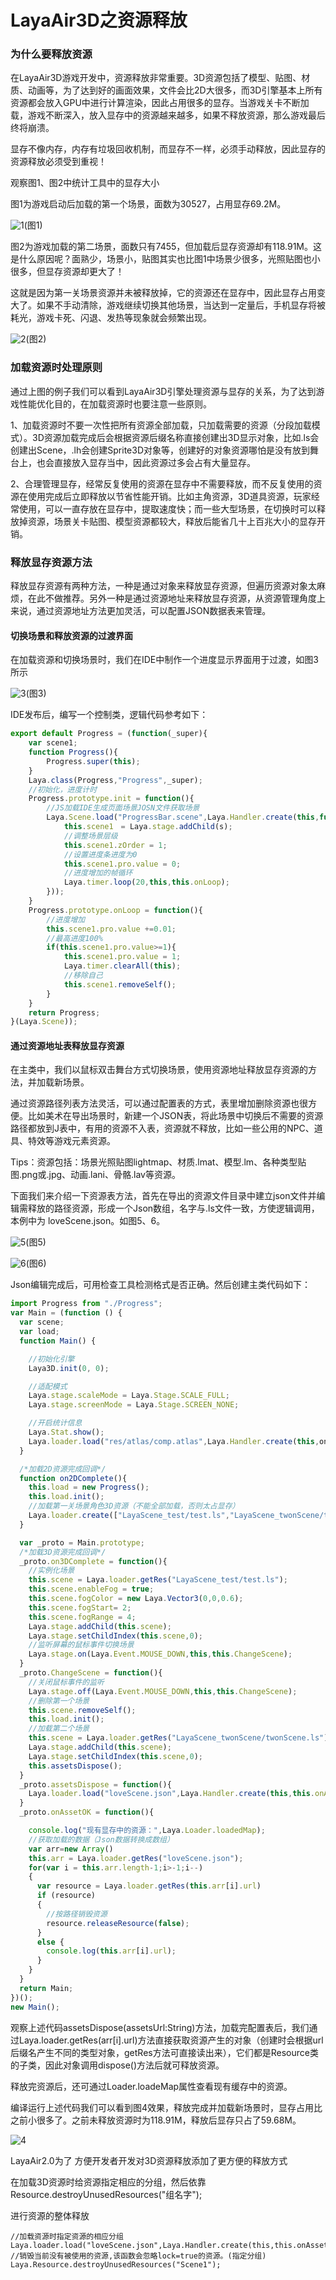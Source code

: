 # LayaAir3D之资源释放

### 为什么要释放资源

在LayaAir3D游戏开发中，资源释放非常重要。3D资源包括了模型、贴图、材质、动画等，为了达到好的画面效果，文件会比2D大很多，而3D引擎基本上所有资源都会放入GPU中进行计算渲染，因此占用很多的显存。当游戏关卡不断加载，游戏不断深入，放入显存中的资源越来越多，如果不释放资源，那么游戏最后终将崩溃。

显存不像内存，内存有垃圾回收机制，而显存不一样，必须手动释放，因此显存的资源释放必须受到重视！

观察图1、图2中统计工具中的显存大小

图1为游戏启动后加载的第一个场景，面数为30527，占用显存69.2M。

![1](img/1.png)(图1)</br>

图2为游戏加载的第二场景，面数只有7455，但加载后显存资源却有118.91M。这是什么原因呢？面熟少，场景小，贴图其实也比图1中场景少很多，光照贴图也小很多，但显存资源却更大了！

这就是因为第一关场景资源并未被释放掉，它的资源还在显存中，因此显存占用变大了。如果不手动清除，游戏继续切换其他场景，当达到一定量后，手机显存将被耗光，游戏卡死、闪退、发热等现象就会频繁出现。

![2](img/2.png)(图2)</br>



### 加载资源时处理原则

通过上图的例子我们可以看到LayaAir3D引擎处理资源与显存的关系，为了达到游戏性能优化目的，在加载资源时也要注意一些原则。

1、加载资源时不要一次性把所有资源全部加载，只加载需要的资源（分段加载模式）。3D资源加载完成后会根据资源后缀名称直接创建出3D显示对象，比如.ls会创建出Scene，.lh会创建Sprite3D对象等，创建好的对象资源哪怕是没有放到舞台上，也会直接放入显存当中，因此资源过多会占有大量显存。

2、合理管理显存，经常反复使用的资源在显存中不需要释放，而不反复使用的资源在使用完成后立即释放以节省性能开销。比如主角资源，3D道具资源，玩家经常使用，可以一直存放在显存中，提取速度快；而一些大型场景，在切换时可以释放掉资源，场景关卡贴图、模型资源都较大，释放后能省几十上百兆大小的显存开销。



### 释放显存资源方法

释放显存资源有两种方法，一种是通过对象来释放显存资源，但遍历资源对象太麻烦，在此不做推荐。另外一种是通过资源地址来释放显存资源，从资源管理角度上来说，通过资源地址方法更加灵活，可以配置JSON数据表来管理。

#### 切换场景和释放资源的过渡界面

在加载资源和切换场景时，我们在IDE中制作一个进度显示界面用于过渡，如图3所示

![3](img/3.png)(图3)</br>

IDE发布后，编写一个控制类，逻辑代码参考如下：

```typescript
export default Progress = (function(_super){
    var scene1;
    function Progress(){
        Progress.super(this);
    }
    Laya.class(Progress,"Progress",_super);
    //初始化，进度计时
    Progress.prototype.init = function(){
        //JS加载IDE生成页面场景JOSN文件获取场景
        Laya.Scene.load("ProgressBar.scene",Laya.Handler.create(this,function(s){
            this.scene1　= Laya.stage.addChild(s);
            //调整场景层级
            this.scene1.zOrder = 1;
            //设置进度条进度为0
            this.scene1.pro.value = 0;
            //进度增加的帧循环
            Laya.timer.loop(20,this,this.onLoop);
        }));
    }
    Progress.prototype.onLoop = function(){
        //进度增加
        this.scene1.pro.value +=0.01;
        //最高进度100%
        if(this.scene1.pro.value>=1){
            this.scene1.pro.value = 1;
            Laya.timer.clearAll(this);
            //移除自己
            this.scene1.removeSelf();
        }
    }
    return Progress;
}(Laya.Scene));

```



#### 通过资源地址表释放显存资源

在主类中，我们以鼠标双击舞台方式切换场景，使用资源地址释放显存资源的方法，并加载新场景。

通过资源路径列表方法灵活，可以通过配置表的方式，表里增加删除资源也很方便。比如美术在导出场景时，新建一个JSON表，将此场景中切换后不需要的资源路径都放到J表中，有用的资源不入表，资源就不释放，比如一些公用的NPC、道具、特效等游戏元素资源。

Tips：资源包括：场景光照贴图lightmap、材质.lmat、模型.lm、各种类型贴图.png或.jpg、动画.lani、骨骼.lav等资源。

下面我们来介绍一下资源表方法，首先在导出的资源文件目录中建立json文件并编辑需释放的路径资源，形成一个Json数组，名字与.ls文件一致，方使逻辑调用，本例中为 loveScene.json。如图5、6。

![5](img/5.png)(图5)</br>

![6](img/6.png)(图6)</br>

Json编辑完成后，可用检查工具检测格式是否正确。然后创建主类代码如下：

```typescript
import Progress from "./Progress";
var Main = (function () {
  var scene;
  var load;
  function Main() {

    //初始化引擎
    Laya3D.init(0, 0);

    //适配模式
    Laya.stage.scaleMode = Laya.Stage.SCALE_FULL;
    Laya.stage.screenMode = Laya.Stage.SCREEN_NONE;

    //开启统计信息
    Laya.Stat.show();
    Laya.loader.load("res/atlas/comp.atlas",Laya.Handler.create(this,on2DComplete));
  }

  /*加载2D资源完成回调*/
  function on2DComplete(){
    this.load = new Progress();
    this.load.init();
    //加载第一关场景角色3D资源（不能全部加载，否则太占显存）
    Laya.loader.create(["LayaScene_test/test.ls","LayaScene_twonScene/twonScene.ls"],Laya.Handler.create(this,this.on3DComplete));
  }

  var _proto = Main.prototype; 
  /*加载3D资源完成回调*/
  _proto.on3DComplete = function(){
    //实例化场景
    this.scene = Laya.loader.getRes("LayaScene_test/test.ls");
    this.scene.enableFog = true;
    this.scene.fogColor = new Laya.Vector3(0,0,0.6);
    this.scene.fogStart= 2;
    this.scene.fogRange = 4;
    Laya.stage.addChild(this.scene);
    Laya.stage.setChildIndex(this.scene,0);
    //监听屏幕的鼠标事件切换场景
    Laya.stage.on(Laya.Event.MOUSE_DOWN,this,this.ChangeScene);
  }
  _proto.ChangeScene = function(){
    //关闭鼠标事件的监听
    Laya.stage.off(Laya.Event.MOUSE_DOWN,this,this.ChangeScene);
    //删除第一个场景
    this.scene.removeSelf();
    this.load.init();
    //加载第二个场景
    this.scene = Laya.loader.getRes("LayaScene_twonScene/twonScene.ls");
    Laya.stage.addChild(this.scene);
    Laya.stage.setChildIndex(this.scene,0);
    this.assetsDispose();
  }
  _proto.assetsDispose = function(){
    Laya.loader.load("loveScene.json",Laya.Handler.create(this,this.onAssetOK));//,null,null,1,true,"Scene1");
  }
  _proto.onAssetOK = function(){

    console.log("现有显存中的资源：",Laya.Loader.loadedMap);
    //获取加载的数据（Json数据转换成数组）
    var arr=new Array()
    this.arr = Laya.loader.getRes("loveScene.json");
    for(var i = this.arr.length-1;i>-1;i--)
    {
      var resource = Laya.loader.getRes(this.arr[i].url)
      if (resource)
      {
        //按路径销毁资源
        resource.releaseResource(false);
      }
      else {
        console.log(this.arr[i].url);
      }
    }
  }
  return Main;
})();
new Main();

```

观察上述代码assetsDispose(assetsUrl:String)方法，加载完配置表后，我们通过Laya.loader.getRes(arr[i].url)方法直接获取资源产生的对象（创建时会根据url后缀名产生不同的类型对象，getRes方法可直接读出来），它们都是Resource类的子类，因此对象调用dispose()方法后就可释放资源。

释放完资源后，还可通过Loader.loadeMap属性查看现有缓存中的资源。

编译运行上述代码我们可以看到图4效果，释放完成并加载新场景时，显存占用比之前小很多了。之前未释放资源时为118.91M，释放后显存只占了59.68M。

![4](img/4.png)

LayaAir2.0为了 方便开发者开发对3D资源释放添加了更方便的释放方式

在加载3D资源时给资源指定相应的分组，然后依靠 Resource.destroyUnusedResources("组名字");

进行资源的整体释放

```
//加载资源时指定资源的相应分组
Laya.loader.load("loveScene.json",Laya.Handler.create(this,this.onAssetOK),null,null,1,true,"Scene1");
//销毁当前没有被使用的资源,该函数会忽略lock=true的资源。(指定分组)
Laya.Resource.destroyUnusedResources("Scene1");
```

